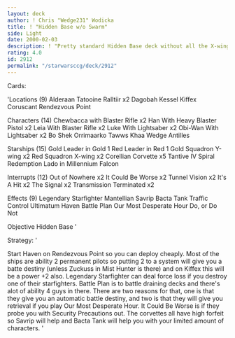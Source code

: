 ```yaml
---
layout: deck
author: ! Chris "Wedge231" Wodicka
title: ! "Hidden Base w/o Swarm"
side: Light
date: 2000-02-03
description: ! "Pretty standard Hidden Base deck without all the X-wing stuff."
rating: 4.0
id: 2912
permalink: "/starwarsccg/deck/2912"
---
```

Cards: 

'Locations (9)
Alderaan
Tatooine
Ralltiir x2
Dagobah
Kessel
Kiffex
Coruscant
Rendezvous Point

Characters (14)
Chewbacca with Blaster Rifle x2
Han With Heavy Blaster Pistol  x2
Leia With Blaster Rifle x2
Luke With Lightsaber x2
Obi-Wan With Lightsaber x2
Bo Shek
Orrimaarko
Tawws Khaa
Wedge Antilles

Starships (15)
Gold Leader in Gold 1
Red Leader in Red 1
Gold Squadron Y-wing x2
Red Squadron X-wing x2
Corellian Corvette x5
Tantive IV
Spiral
Redemption
Lado in Millennium Falcon

Interrupts (12)
Out of Nowhere x2
It Could Be Worse x2
Tunnel Vision x2
It's A Hit x2
The Signal x2
Transmission Terminated x2

Effects (9)
Legendary Starfighter
Mantellian Savrip
Bacta Tank
Traffic Control
Ultimatum
Haven
Battle Plan
Our Most Desperate Hour
Do, or Do Not

Objective
Hidden Base '

Strategy: '

Start Haven on Rendezvous Point so you can deploy cheaply. Most of the ships are ability 2 permanent pilots so putting 2 to a system will give you a batte destiny (unless Zuckuss in Mist Hunter is there) and on Kiffex this will be a power +2 also. Legendary Starfighter can deal force loss if you destroy one of their starfighters. Battle Plan is to battle draining decks and there's alot of ability 4 guys in there. There are two reasons for that, one is that they give you an automatic battle destiny, and two is that they will give you retrieval if you play Our Most Desperate Hour. It Could Be Worse is if they probe you with Security Precautions out. The corvettes all have high forfeit so Savrip will help and Bacta Tank will help you with your limited amount of characters. '

